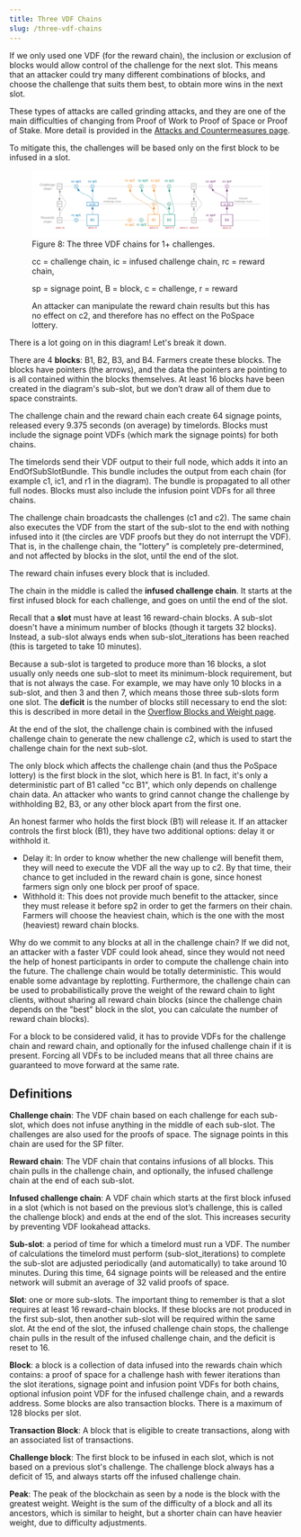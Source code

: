 ```yaml
---
title: Three VDF Chains
slug: /three-vdf-chains
---
```


If we only used one VDF (for the reward chain), the inclusion or exclusion of blocks would allow control of the challenge for the next slot. This means that an attacker could try many different combinations of blocks, and choose the challenge that suits them best, to obtain more wins in the next slot.

These types of attacks are called grinding attacks, and they are one of the main difficulties of changing from Proof of Work to Proof of Space or Proof of Stake. More detail is provided in the [Attacks and Countermeasures page](/consensus-attacks).

To mitigate this, the challenges will be based only on the first block to be infused in a slot.

<figure>
<img src="/img/multiple-chains.png" alt="drawing"/>
<figcaption>
Figure 8: The three VDF chains for 1+ challenges.

cc = challenge chain, ic = infused challenge chain, rc = reward chain,

sp = signage point, B = block, c = challenge, r = reward

An attacker can manipulate the reward chain results but this has no effect on c2, and therefore has no effect on the PoSpace lottery.

</figcaption>
</figure>

There is a lot going on in this diagram! Let's break it down.

There are 4 **blocks**: B1, B2, B3, and B4. Farmers create these blocks. The blocks have pointers (the arrows), and the data the pointers are pointing to is all contained within the blocks themselves. At least 16 blocks have been created in the diagram's sub-slot, but we don’t draw all of them due to space constraints.

The challenge chain and the reward chain each create 64 signage points, released every 9.375 seconds (on average) by timelords. Blocks must include the signage point VDFs (which mark the signage points) for both chains.

The timelords send their VDF output to their full node, which adds it into an EndOfSubSlotBundle. This bundle includes the output from each chain (for example c1, ic1, and r1 in the diagram). The bundle is propagated to all other full nodes. Blocks must also include the infusion point VDFs for all three chains.

The challenge chain broadcasts the challenges (c1 and c2). The same chain also executes the VDF from the start of the sub-slot to the end with nothing infused into it (the circles are VDF proofs but they do not interrupt the VDF). That is, in the challenge chain, the "lottery" is completely pre-determined, and not affected by blocks in the slot, until the end of the slot.

The reward chain infuses every block that is included.

The chain in the middle is called the **infused challenge chain**. It starts at the first infused block for each challenge, and goes on until the end of the slot.

Recall that a **slot** must have at least 16 reward-chain blocks. A sub-slot doesn't have a minimum number of blocks (though it targets 32 blocks). Instead, a sub-slot always ends when sub-slot_iterations has been reached (this is targeted to take 10 minutes).

Because a sub-slot is targeted to produce more than 16 blocks, a slot usually only needs one sub-slot to meet its minimum-block requirement, but that is not always the case. For example, we may have only 10 blocks in a sub-slot, and then 3 and then 7, which means those three sub-slots form one slot. The **deficit** is the number of blocks still necessary to end the slot: this is described in more detail in the [Overflow Blocks and Weight page](/overflow-blocks#minimum-block-requirement).

At the end of the slot, the challenge chain is combined with the infused challenge chain to generate the new challenge c2, which is used to start the challenge chain for the next sub-slot.

The only block which affects the challenge chain (and thus the PoSpace lottery) is the first block in the slot, which here is B1. In fact, it's only a deterministic part of B1 called "cc B1", which only depends on challenge chain data. An attacker who wants to grind cannot change the challenge by withholding B2, B3, or any other block apart from the first one.

An honest farmer who holds the first block (B1) will release it. If an attacker controls the first block (B1), they have two additional options: delay it or withhold it.

-   Delay it: In order to know whether the new challenge will benefit them, they will need to execute the VDF all the way up to c2. By that time, their chance to get included in the reward chain is gone, since honest farmers sign only one block per proof of space.
-   Withhold it: This does not provide much benefit to the attacker, since they must release it before sp2 in order to get the farmers on their chain. Farmers will choose the heaviest chain, which is the one with the most (heaviest) reward chain blocks.

Why do we commit to any blocks at all in the challenge chain? If we did not, an attacker with a faster VDF could look ahead, since they would not need the help of honest participants in order to compute the challenge chain into the future. The challenge chain would be totally deterministic. This would enable some advantage by replotting. Furthermore, the challenge chain can be used to probabilistically prove the weight of the reward chain to light clients, without sharing all reward chain blocks (since the challenge chain depends on the "best" block in the slot, you can calculate the number of reward chain blocks).

For a block to be considered valid, it has to provide VDFs for the challenge chain and reward chain, and optionally for the infused challenge chain if it is present. Forcing all VDFs to be included means that all three chains are guaranteed to move forward at the same rate.

## Definitions

**Challenge chain**: The VDF chain based on each challenge for each sub-slot, which does not infuse anything in the middle of each sub-slot. The challenges are also used for the proofs of space. The signage points in this chain are used for the SP filter.

**Reward chain**: The VDF chain that contains infusions of all blocks. This chain pulls in the challenge chain, and optionally, the infused challenge chain at the end of each sub-slot.

**Infused challenge chain**: A VDF chain which starts at the first block infused in a slot (which is not based on the previous slot’s challenge, this is called the challenge block) and ends at the end of the slot.
This increases security by preventing VDF lookahead attacks.

**Sub-slot**: a period of time for which a timelord must run a VDF. The number of calculations the timelord must perform (sub-slot_iterations) to complete the sub-slot are adjusted periodically (and automatically) to take around 10 minutes. During this time, 64 signage points will be released and the entire network will submit an average of 32 valid proofs of space.

**Slot**: one or more sub-slots. The important thing to remember is that a slot requires at least 16 reward-chain blocks. If these blocks are not produced in the first sub-slot, then another sub-slot will be required within the same slot. At the end of the slot, the infused challenge chain stops, the challenge chain pulls in the result of the infused challenge chain, and the deficit is reset to 16.

**Block**: a block is a collection of data infused into the rewards chain which contains: a proof of space for a challenge hash with fewer iterations than the slot iterations, signage point and infusion point VDFs for both chains, optional infusion point VDF for the infused challenge chain, and a rewards address. Some blocks are also transaction blocks. There is a maximum of 128 blocks per slot.

**Transaction Block**: A block that is eligible to create transactions, along with an associated list of transactions.

**Challenge block**: The first block to be infused in each slot, which is not based on a previous slot's challenge. The challenge block always has a deficit of 15, and always starts off the infused challenge chain.

**Peak**: The peak of the blockchain as seen by a node is the block with the greatest weight. Weight is the sum of the difficulty of a block and all its ancestors, which is similar to height, but a shorter chain can have heavier weight, due to difficulty adjustments.
